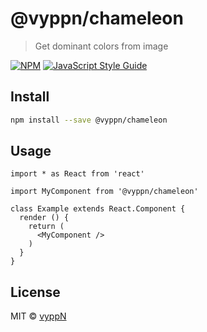 # @vyppn/chameleon

> Get dominant colors from image

[![NPM](https://img.shields.io/npm/v/@vyppn/chameleon.svg)](https://www.npmjs.com/package/@vyppn/chameleon) [![JavaScript Style Guide](https://img.shields.io/badge/code_style-standard-brightgreen.svg)](https://standardjs.com)

## Install

```bash
npm install --save @vyppn/chameleon
```

## Usage

```tsx
import * as React from 'react'

import MyComponent from '@vyppn/chameleon'

class Example extends React.Component {
  render () {
    return (
      <MyComponent />
    )
  }
}
```

## License

MIT © [vyppN](https://github.com/vyppN)
